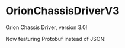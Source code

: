 # OrionChassisDriverV3

Orion Chassis Driver, version 3.0!

Now featuring Protobuf instead of JSON!
